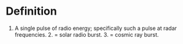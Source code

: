 # Definition

1.  A single pulse of radio energy; specifically such a pulse at radar
    frequencies. 2. = solar radio burst. 3. = cosmic ray burst.
